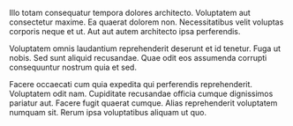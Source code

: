Illo totam consequatur tempora dolores architecto. Voluptatem aut consectetur maxime. Ea quaerat dolorem non. Necessitatibus velit voluptas corporis neque et ut. Aut aut autem architecto ipsa perferendis.
 Voluptatem omnis laudantium reprehenderit deserunt et id tenetur. Fuga ut nobis. Sed sunt aliquid recusandae. Quae odit eos assumenda corrupti consequuntur nostrum quia et sed.
 Facere occaecati cum quia expedita qui perferendis reprehenderit. Voluptatem odit nam. Cupiditate recusandae officia cumque dignissimos pariatur aut. Facere fugit quaerat cumque. Alias reprehenderit voluptatem numquam sit. Rerum ipsa voluptatibus aliquam ut quo.